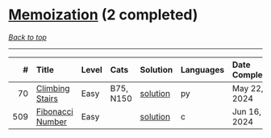 # [Memoization](<https://leetcode.com/tag/Memoization/>) (2 completed)

*[Back to top](<../../README.md>)*

------

|   # | Title                                                                | Level   | Cats      | Solution                                   | Languages   | Date Complete   |
|----:|:---------------------------------------------------------------------|:--------|:----------|:-------------------------------------------|:------------|:----------------|
|  70 | [Climbing Stairs](<https://leetcode.com/problems/climbing-stairs>)   | Easy    | B75, N150 | [solution](<../_70. Climbing Stairs.md>)   | py          | May 22, 2024    |
| 509 | [Fibonacci Number](<https://leetcode.com/problems/fibonacci-number>) | Easy    |           | [solution](<../_509. Fibonacci Number.md>) | c           | Jun 16, 2024    |